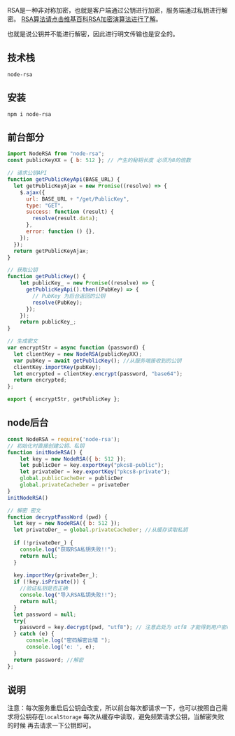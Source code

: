 RSA是一种非对称加密，也就是客户端通过公钥进行加密，服务端通过私钥进行解密。 [RSA算法请点击维基百科RSA加密演算法进行了解](https://zh.wikipedia.org/zh-hans/RSA%E5%8A%A0%E5%AF%86%E6%BC%94%E7%AE%97%E6%B3%95)。

也就是说公钥并不能进行解密，因此进行明文传输也是安全的。

## 技术栈
`node-rsa`
## 安装
```
npm i node-rsa
```
## 前台部分
```js
import NodeRSA from "node-rsa";
const publicKeyXX = { b: 512 }; // 产生的秘钥长度 必须为8的倍数 

// 请求公钥API
function getPublicKeyApi(BASE_URL) {
  let getPublicKeyAjax = new Promise((resolve) => {
    $.ajax({
      url: BASE_URL + "/get/PublicKey",
      type: "GET",
      success: function (result) {
        resolve(result.data);
      },
      error: function () {},
    });
  });
  return getPublicKeyAjax;
}

// 获取公钥
function getPublicKey() {
    let publicKey_ = new Promise((resolve) => {
      getPublicKeyApi().then((PubKey) => {
        // PubKey 为后台返回的公钥
        resolve(PubKey);
      });
    });
    return publicKey_;
}

// 生成密文
var encryptStr = async function (password) {
  let clientKey = new NodeRSA(publicKeyXX);
  var pubKey = await getPublicKey(); //从服务端接收到的公钥
  clientKey.importKey(pubKey);
  let encrypted = clientKey.encrypt(password, "base64");
  return encrypted;
};

export { encryptStr, getPublicKey };
```

## node后台
```js
const NodeRSA = require('node-rsa');
// 初始化时直接创建公钥、私钥
function initNodeRSA() {
    let key = new NodeRSA({ b: 512 });
    let publicDer = key.exportKey("pkcs8-public");
    let privateDer = key.exportKey("pkcs8-private");
    global.publicCacheDer = publicDer
    global.privateCacheDer = privateDer
}
initNodeRSA()
```
```js
// 解密 密文
function decryptPassWord (pwd) {
  let key = new NodeRSA({ b: 512 });
  let privateDer_ = global.privateCacheDer; //从缓存读取私钥
  
  if (!privateDer_) {
    console.log("获取RSA私钥失败!!");
    return null;
  }
 
  key.importKey(privateDer_);
  if (!key.isPrivate()) {
    //验证私钥是否正确
    console.log("导入RSA私钥失败!!");
    return null;
  }
  let password = null;
  try{
    password = key.decrypt(pwd, "utf8"); // 注意此处为 utf8 才能得到用户密码，并不是前台的base64
  } catch (e) {
      console.log("密码解密出错 ");
      console.log('e: ', e);
  }
  return password; //解密
};
```

## 说明
注意：每次服务重启后公钥会改变，所以前台每次都请求一下，也可以按照自己需求将公钥存在`localStorage` 每次从缓存中读取，避免频繁请求公钥，当解密失败的时候 再去请求一下公钥即可。